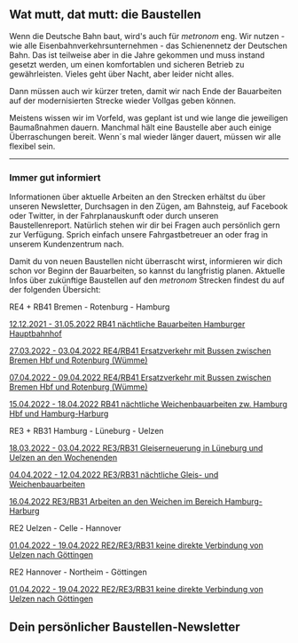 Wat mutt, dat mutt: die Baustellen
----------

Wenn die Deutsche Bahn baut, wird's auch für *metronom* eng.
Wir nutzen - wie alle Eisenbahnverkehrsunternehmen - das Schienennetz der Deutschen Bahn. Das ist teilweise aber in die Jahre gekommen und muss instand gesetzt werden, um einen komfortablen und sicheren Betrieb zu gewährleisten. Vieles geht über Nacht, aber leider nicht alles.

Dann müssen auch wir kürzer treten, damit wir nach Ende der Bauarbeiten auf der modernisierten Strecke wieder Vollgas geben können.

Meistens wissen wir im Vorfeld, was geplant ist und wie lange die jeweiligen Baumaßnahmen dauern. Manchmal hält eine Baustelle aber auch einige Überraschungen bereit. Wenn´s mal wieder länger dauert, müssen wir alle flexibel sein.

---

### Immer gut informiert ###

Informationen über aktuelle Arbeiten an den Strecken erhältst du über unseren Newsletter, Durchsagen in den Zügen, am Bahnsteig, auf Facebook oder Twitter, in der Fahrplanauskunft oder durch unseren Baustellenreport. Natürlich stehen wir dir bei Fragen auch persönlich gern zur Verfügung. Sprich einfach unsere Fahrgastbetreuer an oder frag in unserem Kundenzentrum nach.

Damit du von neuen Baustellen nicht überrascht wirst, informieren wir dich schon vor Beginn der Bauarbeiten, so kannst du langfristig planen. Aktuelle Infos über zukünftige Baustellen auf den *metronom* Strecken findest du auf der folgenden Übersicht:

RE4 + RB41 Bremen - Rotenburg - Hamburg

[12.12.2021 - 31.05.2022 RB41 nächtliche Bauarbeiten Hamburger Hauptbahnhof](https://www.der-metronom.de/baustellen/rb41-naechtliche-bauarbeiten-hamburger-hauptbahnhof/)

[27.03.2022 - 03.04.2022 RE4/RB41 Ersatzverkehr mit Bussen zwischen Bremen Hbf und Rotenburg (Wümme)](https://www.der-metronom.de/baustellen/re4-rb41-ersatzverkehr-mit-bussen-zwischen-bremen-hbf-und-rotenburg-wuemme/)

[07.04.2022 - 09.04.2022 RE4/RB41 Ersatzverkehr mit Bussen zwischen Bremen Hbf und Rotenburg (Wümme)](https://www.der-metronom.de/baustellen/re4-rb41-ersatzverkehr-mit-bussen-zwischen-bremen-hbf-und-rotenburg-wuemme-1/)

[15.04.2022 - 18.04.2022 RB41 nächtliche Weichenbauarbeiten zw. Hamburg Hbf und Hamburg-Harburg](https://www.der-metronom.de/baustellen/rb41-naechtliche-weichenbauarbeiten-zw-hamburg-hbf-und-hamburg-harburg/)

RE3 + RB31 Hamburg - Lüneburg - Uelzen

[18.03.2022 - 03.04.2022 RE3/RB31 Gleiserneuerung in Lüneburg und Uelzen an den Wochenenden](https://www.der-metronom.de/baustellen/re3-rb31-gleiserneuerung-in-lueneburg-und-uelzen-an-den-wochenenden/)

[04.04.2022 - 12.04.2022 RE3/RB31 nächtliche Gleis- und Weichenbauarbeiten](https://www.der-metronom.de/baustellen/re3-rb31-naechtliche-gleis-und-weichenbauarbeiten/)

[16.04.2022 RE3/RB31 Arbeiten an den Weichen im Bereich Hamburg-Harburg](https://www.der-metronom.de/baustellen/re3-rb31-arbeiten-an-den-weichen/)

RE2 Uelzen - Celle - Hannover

[01.04.2022 - 19.04.2022 RE2/RE3/RB31 keine direkte Verbindung von Uelzen nach Göttingen](https://www.der-metronom.de/baustellen/re2-re3-rb31-keine-direkte-verbindung-von-uelzen-nach-goettingen/)

RE2 Hannover - Northeim - Göttingen

[01.04.2022 - 19.04.2022 RE2/RE3/RB31 keine direkte Verbindung von Uelzen nach Göttingen](https://www.der-metronom.de/baustellen/re2-re3-rb31-keine-direkte-verbindung-von-uelzen-nach-goettingen-1/)

Dein persönlicher Baustellen-Newsletter
----------
